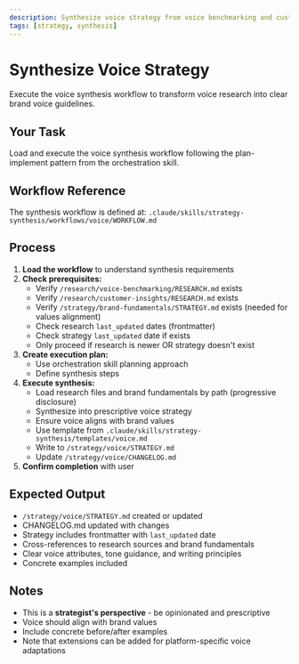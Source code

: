 ```yaml
---
description: Synthesize voice strategy from voice benchmarking and customer insights research
tags: [strategy, synthesis]
---
```


# Synthesize Voice Strategy

Execute the voice synthesis workflow to transform voice research into clear brand voice guidelines.

## Your Task

Load and execute the voice synthesis workflow following the plan-implement pattern from the orchestration skill.

## Workflow Reference

The synthesis workflow is defined at: `.claude/skills/strategy-synthesis/workflows/voice/WORKFLOW.md`

## Process

1. **Load the workflow** to understand synthesis requirements
2. **Check prerequisites:**
   - Verify `/research/voice-benchmarking/RESEARCH.md` exists
   - Verify `/research/customer-insights/RESEARCH.md` exists
   - Verify `/strategy/brand-fundamentals/STRATEGY.md` exists (needed for values alignment)
   - Check research `last_updated` dates (frontmatter)
   - Check strategy `last_updated` date if exists
   - Only proceed if research is newer OR strategy doesn't exist
3. **Create execution plan:**
   - Use orchestration skill planning approach
   - Define synthesis steps
4. **Execute synthesis:**
   - Load research files and brand fundamentals by path (progressive disclosure)
   - Synthesize into prescriptive voice strategy
   - Ensure voice aligns with brand values
   - Use template from `.claude/skills/strategy-synthesis/templates/voice.md`
   - Write to `/strategy/voice/STRATEGY.md`
   - Update `/strategy/voice/CHANGELOG.md`
5. **Confirm completion** with user

## Expected Output

- `/strategy/voice/STRATEGY.md` created or updated
- CHANGELOG.md updated with changes
- Strategy includes frontmatter with `last_updated` date
- Cross-references to research sources and brand fundamentals
- Clear voice attributes, tone guidance, and writing principles
- Concrete examples included

## Notes

- This is a **strategist's perspective** - be opinionated and prescriptive
- Voice should align with brand values
- Include concrete before/after examples
- Note that extensions can be added for platform-specific voice adaptations
